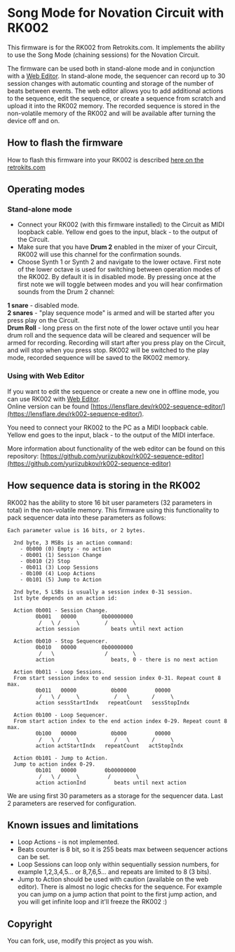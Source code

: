 # Song Mode for Novation Circuit with RK002

This firmware is for the RK002 from Retrokits.com. It implements the ability to use the Song Mode (chaining sessions) for the Novation Circuit.


The firmware can be used both in stand-alone mode and in conjunction with a [Web Editor](https://github.com/yuriizubkov/rk002-sequence-editor). In stand-alone mode, the sequencer can record up to 30 session changes with automatic counting and storage of the number of beats between events. The web editor allows you to add additional actions to the sequence, edit the sequence, or create a sequence from scratch and upload it into the RK002 memory. The recorded sequence is stored in the non-volatile memory of the RK002 and will be available after turning the device off and on.

## How to flash the firmware
How to flash this firmware into your RK002 is described [here on the retrokits.com](https://www.retrokits.com/rk002-duy/)

## Operating modes

### Stand-alone mode
- Connect your RK002 (with this firmware installed) to the Circuit as MIDI loopback cable. Yellow end goes to the input, black - to the output of the Circuit. 
- Make sure that you have <strong>Drum 2</strong> enabled in the mixer of your Circuit, RK002 will use this channel for the confirmation sounds. 
- Choose Synth 1 or Synth 2 and navigate to the lower octave. First note of the lower octave is used for switching between operation modes of the RK002. By default it is in disabled mode. By pressing once at the first note we will toggle between modes and you will hear confirmation sounds from the Drum 2 channel:

<strong>1 snare</strong> - disabled mode. </br>
<strong>2 snares</strong> - "play sequence mode" is armed and will be started after you press play on the Circuit.<br/>
<strong>Drum Roll</strong> - long press on the first note of the lower octave until you hear drum roll and the sequence data will be cleared and sequencer will be armed for recording. Recording will start after you press play on the Circuit, and will stop when you press stop. RK002 will be switched to the play mode, recorded sequence will be saved to the RK002 memory.

### Using with Web Editor
If you want to edit the sequence or create a new one in offline mode, you can use RK002 with [Web Editor](https://github.com/yuriizubkov/rk002-sequence-editor).</br>
Online version can be found [https://lensflare.dev/rk002-sequence-editor/](https://lensflare.dev/rk002-sequence-editor/).

You need to connect your RK002 to the PC as a MIDI loopback cable. Yellow end goes to the input, black - to the output of the MIDI interface.

More information about functionality of the web editor can be found on this repository: [https://github.com/yuriizubkov/rk002-sequence-editor](https://github.com/yuriizubkov/rk002-sequence-editor)

## How sequence data is storing in the RK002
RK002 has the ability to store 16 bit user parameters (32 parameters in total) in the non-volatile memory. This firmware using this functionality to pack sequencer data into these parameters as follows:
```
Each parameter value is 16 bits, or 2 bytes.
  
  2nd byte, 3 MSBs is an action command:
    - 0b000 (0) Empty - no action
    - 0b001 (1) Session Change
    - 0b010 (2) Stop
    - 0b011 (3) Loop Sessions
    - 0b100 (4) Loop Actions
    - 0b101 (5) Jump to Action
    
  2nd byte, 5 LSBs is usually a session index 0-31 session.
  1st byte depends on an action id:

  Action 0b001 - Session Change.
         0b001   00000        0b00000000
          /   \ /     \        /        \
         action session          beats until next action
  
  Action 0b010 - Stop Sequencer.
         0b010   00000        0b00000000
          /   \                /        \
         action                  beats, 0 - there is no next action

  Action 0b011 - Loop Sessions.
  From start session index to end session index 0-31. Repeat count 8 max.
         0b011   00000           0b000         00000
          /   \ /     \           /   \       /     \
         action sessStartIndx   repeatCount   sessStopIndx 

  Action 0b100 - Loop Sequencer.
  From start action index to the end action index 0-29. Repeat count 8 max.
         0b100   00000           0b000         00000
          /   \ /     \           /   \       /     \
         action actStartIndx   repeatCount   actStopIndx 

  Action 0b101 - Jump to Action.
  Jump to action index 0-29.
         0b101   00000         0b00000000
          /   \ /     \         /        \
         action actionInd         beats until next action
```
We are using first 30 parameters as a storage for the sequencer data. Last 2 parameters are reserved for configuration.

## Known issues and limitations
- Loop Actions - is not implemented.
- Beats counter is 8 bit, so it is 255 beats max between sequencer actions can be set.
- Loop Sessions can loop only within sequentially session numbers, for example 1,2,3,4,5... or 8,7,6,5... and repeats are limited to 8 (3 bits).
- Jump to Action should be used with caution (available on the web editor). There is almost no logic checks for the sequence. For example you can jump on a jump action that point to the first jump action, and you will get infinite loop and it'll freeze the RK002 :)

## Copyright
You can fork, use, modify this project as you wish.